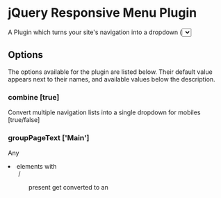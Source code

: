 # jQuery Responsive Menu Plugin
A Plugin which turns your site's navigation into a dropdown (<select>) when your browser is at mobile widths.

## Options
The options available for the plugin are listed below.
Their default value appears next to their names, and available values below the description.

### combine [true]
Convert multiple navigation lists into a single dropdown for mobiles
[true/false]

### groupPageText ['Main']
Any <li> elements with <ul>/<ol> present get converted to an <optgroup>.
As <optgroup> isn't selectable, a "dummy" <option> is added at the top of the group with the <li>'s value.
This option sets the text for the "dummy" <option>
['string']

### nested [true]
This turns the <optgroup>s on and off
[true/false]

### prependTo ['body']
Sets the container element for the menu to be put into.
['CSS-selector']

### switchWidth [480]
Sets the width (in pixels) at which the site's menu(s) will change to a <select>

### topOptionText ['Select a page']
Sets the very first <option>'s display text.
Setting this to NULL will prevent it from displaying
['string'/null]

## Usage
The plugin can be used like any other jQuery plugin:

$('css-selector').mobileMenu({option:value, option:value});

## Licence
There isn't one, because I'm nice.
Feel free to say "thanks" or attribute the script to this page if you find it useful.